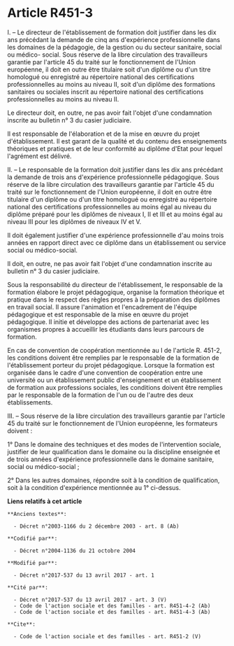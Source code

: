 # Article R451-3

I. – Le directeur de l'établissement de formation doit justifier dans les dix ans précédant la demande de cinq ans
d'expérience professionnelle dans les domaines de la pédagogie, de la gestion ou du secteur sanitaire, social ou médico-
social. Sous réserve de la libre circulation des travailleurs garantie par l'article 45 du traité sur le fonctionnement de
l'Union européenne, il doit en outre être titulaire soit d'un diplôme ou d'un titre homologué ou enregistré au répertoire
national des certifications professionnelles au moins au niveau II, soit d'un diplôme des formations sanitaires ou sociales
inscrit au répertoire national des certifications professionnelles au moins au niveau II.

Le directeur doit, en outre, ne pas avoir fait l'objet d'une condamnation inscrite au bulletin n° 3 du casier judiciaire.

Il est responsable de l'élaboration et de la mise en œuvre du projet d'établissement. Il est garant de la qualité et du
contenu des enseignements théoriques et pratiques et de leur conformité au diplôme d'Etat pour lequel l'agrément est délivré.

II. – Le responsable de la formation doit justifier dans les dix ans précédant la demande de trois ans d'expérience
professionnelle pédagogique. Sous réserve de la libre circulation des travailleurs garantie par l'article 45 du traité sur le
fonctionnement de l'Union européenne, il doit en outre être titulaire d'un diplôme ou d'un titre homologué ou enregistré au
répertoire national des certifications professionnelles au moins égal au niveau du diplôme préparé pour les diplômes de
niveaux I, II et III et au moins égal au niveau III pour les diplômes de niveaux IV et V.

Il doit également justifier d'une expérience professionnelle d'au moins trois années en rapport direct avec ce diplôme dans
un établissement ou service social ou médico-social.

Il doit, en outre, ne pas avoir fait l'objet d'une condamnation inscrite au bulletin n° 3 du casier judiciaire.

Sous la responsabilité du directeur de l'établissement, le responsable de la formation élabore le projet pédagogique,
organise la formation théorique et pratique dans le respect des règles propres à la préparation des diplômes en travail
social. Il assure l'animation et l'encadrement de l'équipe pédagogique et est responsable de la mise en œuvre du projet
pédagogique. Il initie et développe des actions de partenariat avec les organismes propres à accueillir les étudiants dans
leurs parcours de formation.

En cas de convention de coopération mentionnée au I de l'article R. 451-2, les conditions doivent être remplies par le
responsable de la formation de l'établissement porteur du projet pédagogique. Lorsque la formation est organisée dans le
cadre d'une convention de coopération entre une université ou un établissement public d'enseignement et un établissement de
formation aux professions sociales, les conditions doivent être remplies par le responsable de la formation de l'un ou de
l'autre des deux établissements.

III. – Sous réserve de la libre circulation des travailleurs garantie par l'article 45 du traité sur le fonctionnement de
l'Union européenne, les formateurs doivent :

1° Dans le domaine des techniques et des modes de l'intervention sociale, justifier de leur qualification dans le domaine ou
la discipline enseignée et de trois années d'expérience professionnelle dans le domaine sanitaire, social ou médico-social ;

2° Dans les autres domaines, répondre soit à la condition de qualification, soit à la condition d'expérience mentionnée au 1°
ci-dessus.

**Liens relatifs à cet article**

	**Anciens textes**:

	  - Décret n°2003-1166 du 2 décembre 2003 - art. 8 (Ab)

	**Codifié par**:

	  - Décret n°2004-1136 du 21 octobre 2004

	**Modifié par**:

	  - Décret n°2017-537 du 13 avril 2017 - art. 1

	**Cité par**:

	  - Décret n°2017-537 du 13 avril 2017 - art. 3 (V)
	  - Code de l'action sociale et des familles - art. R451-4-2 (Ab)
	  - Code de l'action sociale et des familles - art. R451-4-3 (Ab)

	**Cite**:

	  - Code de l'action sociale et des familles - art. R451-2 (V)
